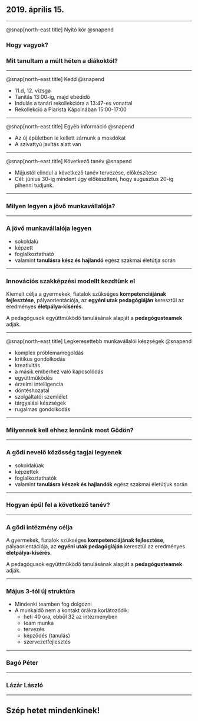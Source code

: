 ## 2019. április 15.

---

@snap[north-east title]
Nyitó kör
@snapend

### Hogy vagyok?
### Mit tanultam a múlt héten a diákoktól?

---

@snap[north-east title]
Kedd
@snapend

* 11.d, 12. vizsga
* Tanítás 13:00-ig, majd ebédidő
* Indulás a tanári rekollekcióra a 13:47-es vonattal
* Rekollekció a Piarista Kápolnában 15:00-17:00

---

@snap[north-east title]
Egyéb információ
@snapend

* Az új épületben le kellett zárnunk a mosdókat
* A szivattyú javítás alatt van

---

@snap[north-east title]
Következő tanév
@snapend

* Májustól elindul a következő tanév tervezése, előkészítése
* Cél: június 30-ig mindent úgy előkészíteni, hogy augusztus 20-ig pihenni tudjunk.

---

### Milyen legyen a jövő munkavállalója?

---

### A jövő munkavállalója legyen

* sokoldalú
* képzett
* foglalkoztatható
* valamint **tanulásra kész és hajlandó** egész szakmai életútja során

---

### Innovációs szakképzési modellt kezdtünk el

Kiemelt célja a gyermekek, fiatalok szükséges **kompetenciájának fejlesztése**, pályaorientációja, az **egyéni utak pedagógiáján** keresztül az eredményes **életpálya-kísérés**.

A pedagógusok együttműködő tanulásának alapját a **pedagógusteamek** adják.

---

@snap[north-east title]
Legkeresettebb munkavállalói készségek
@snapend

* komplex problémamegoldás
* kritikus gondolkodás
* kreativitás
* a másik emberhez való kapcsolódás
* együttműködés
* érzelmi intelligencia
* döntéshozatal
* szolgáltatói szemlélet
* tárgyalási készségek
* rugalmas gondolkodás

---

### Milyennek kell ehhez lennünk most Gödön?

---

### A gödi nevelő közösség tagjai legyenek

* sokoldalúak
* képzettek
* foglalkoztathatók
* valamint **tanulásra készek és hajlandók** egész szakmai életútjuk során

---

### Hogyan épül fel a következő tanév?

---

### A gödi intézmény célja

A gyermekek, fiatalok szükséges **kompetenciájának fejlesztése**, pályaorientációja, az **egyéni utak pedagógiáján** keresztül az eredményes **életpálya-kísérés**.

A pedagógusok együttműködő tanulásának alapját a **pedagógusteamek** adják.

---

### Május 3-tól új struktúra

* Mindenki teamben fog dolgozni
* A munkaidő nem a kontakt órákra korlátozódik:
  * heti 40 óra, ebből 32 az intézményben
  * team munka
  * tervezés
  * képződés (tanulás)
  * szervezetfejlesztés

---

### Bagó Péter

---

### Lázár László

---

## Szép hetet mindenkinek!
